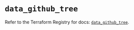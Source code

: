 # `data_github_tree`

Refer to the Terraform Registry for docs: [`data_github_tree`](https://registry.terraform.io/providers/integrations/github/6.3.1/docs/data-sources/tree).

